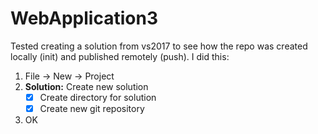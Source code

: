 # WebApplication3

Tested creating a solution from vs2017 to see how the repo was created locally (init) and published remotely (push). I did this:

1. File -> New -> Project
2. **Solution:** Create new solution
    * [x] Create directory for solution
    * [x] Create new git repository
3. OK